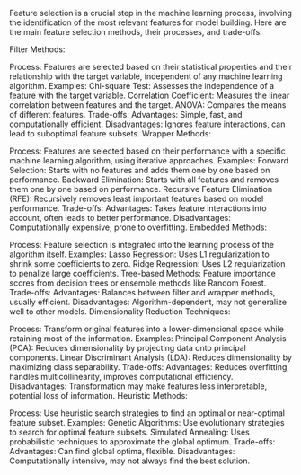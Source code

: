 Feature selection is a crucial step in the machine learning process, involving the identification of the most relevant features for model building. Here are the main feature selection methods, their processes, and trade-offs:

Filter Methods:

Process: Features are selected based on their statistical properties and their relationship with the target variable, independent of any machine learning algorithm.
Examples:
Chi-square Test: Assesses the independence of a feature with the target variable.
Correlation Coefficient: Measures the linear correlation between features and the target.
ANOVA: Compares the means of different features.
Trade-offs:
Advantages: Simple, fast, and computationally efficient.
Disadvantages: Ignores feature interactions, can lead to suboptimal feature subsets.
Wrapper Methods:

Process: Features are selected based on their performance with a specific machine learning algorithm, using iterative approaches.
Examples:
Forward Selection: Starts with no features and adds them one by one based on performance.
Backward Elimination: Starts with all features and removes them one by one based on performance.
Recursive Feature Elimination (RFE): Recursively removes least important features based on model performance.
Trade-offs:
Advantages: Takes feature interactions into account, often leads to better performance.
Disadvantages: Computationally expensive, prone to overfitting.
Embedded Methods:

Process: Feature selection is integrated into the learning process of the algorithm itself.
Examples:
Lasso Regression: Uses L1 regularization to shrink some coefficients to zero.
Ridge Regression: Uses L2 regularization to penalize large coefficients.
Tree-based Methods: Feature importance scores from decision trees or ensemble methods like Random Forest.
Trade-offs:
Advantages: Balances between filter and wrapper methods, usually efficient.
Disadvantages: Algorithm-dependent, may not generalize well to other models.
Dimensionality Reduction Techniques:

Process: Transform original features into a lower-dimensional space while retaining most of the information.
Examples:
Principal Component Analysis (PCA): Reduces dimensionality by projecting data onto principal components.
Linear Discriminant Analysis (LDA): Reduces dimensionality by maximizing class separability.
Trade-offs:
Advantages: Reduces overfitting, handles multicollinearity, improves computational efficiency.
Disadvantages: Transformation may make features less interpretable, potential loss of information.
Heuristic Methods:

Process: Use heuristic search strategies to find an optimal or near-optimal feature subset.
Examples:
Genetic Algorithms: Use evolutionary strategies to search for optimal feature subsets.
Simulated Annealing: Uses probabilistic techniques to approximate the global optimum.
Trade-offs:
Advantages: Can find global optima, flexible.
Disadvantages: Computationally intensive, may not always find the best solution.